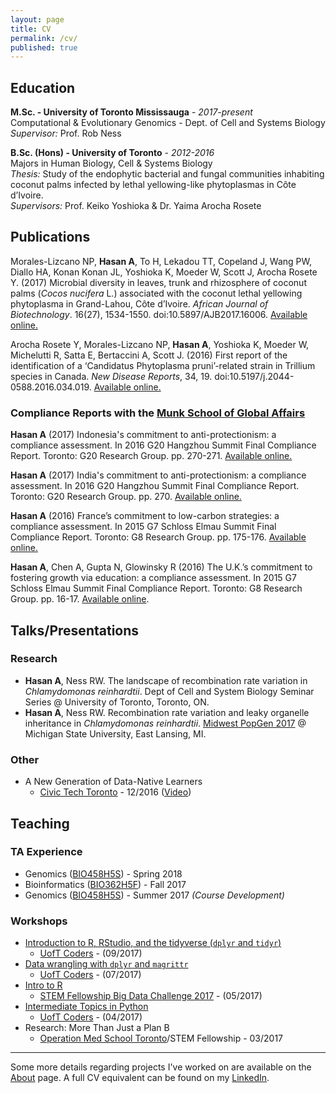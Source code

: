 ```yaml
---
layout: page
title: CV
permalink: /cv/
published: true
---
```


## Education
**M.Sc. - University of Toronto Mississauga** - *2017-present*<br>
Computational & Evolutionary Genomics - Dept. of Cell and Systems Biology<br>
_Supervisor:_ Prof. Rob Ness

**B.Sc. (Hons) - University of Toronto**  - *2012-2016*<br>
Majors in Human Biology, Cell & Systems Biology<br>
_Thesis:_ Study of the endophytic bacterial and fungal communities inhabiting coconut palms infected by lethal yellowing-like phytoplasmas in Côte d’Ivoire.<br>
_Supervisors:_ Prof. Keiko Yoshioka & Dr. Yaima Arocha Rosete

## Publications
Morales-Lizcano NP, **Hasan A**, To H, Lekadou TT, Copeland J, Wang PW, Diallo HA, Konan Konan JL, Yoshioka K, Moeder W, Scott J, Arocha Rosete Y. (2017) Microbial diversity in leaves, trunk and rhizosphere of coconut palms (_Cocos nucifera_ L.) associated with the coconut lethal yellowing phytoplasma in Grand-Lahou, Côte d’Ivoire. _African Journal of Biotechnology_. 16(27), 1534-1550. doi:10.5897/AJB2017.16006. [Available online.](http://www.academicjournals.org/journal/AJB/article-abstract/BE373F465038)

Arocha Rosete Y, Morales-Lizcano NP, **Hasan A**, Yoshioka K, Moeder W, Michelutti R, Satta E, Bertaccini A, Scott J. (2016) First report of the identification of a ‘Candidatus Phytoplasma pruni’-related strain in Trillium species in Canada. _New Disease Reports_, 34, 19. doi:10.5197/j.2044-0588.2016.034.019. [Available online.](https://www.ndrs.org.uk/article.php?id=034019#)

### Compliance Reports with the [Munk School of Global Affairs](http://munkschool.utoronto.ca)

**Hasan A** (2017) Indonesia's commitment to anti-protectionism: a compliance assessment. In 2016 G20 Hangzhou Summit Final Compliance Report. Toronto: G20 Research Group. pp. 270-271. [Available online.](http://www.g20.utoronto.ca/compliance/2016hangzhou-final/2016-g20-final-compliance.pdf)

**Hasan A** (2017) India's commitment to anti-protectionism: a compliance assessment. In 2016 G20 Hangzhou Summit Final Compliance Report. Toronto: G20 Research Group. pp. 270. [Available online.](http://www.g20.utoronto.ca/compliance/2016hangzhou-final/2016-g20-final-compliance.pdf)

**Hasan A** (2016) France’s commitment to low-carbon strategies: a compliance assessment. In 2015 G7 Schloss Elmau Summit Final Compliance Report. Toronto: G8 Research Group. pp. 175-176. [Available online.](http://www.g8.utoronto.ca/evaluations/2015compliance-final/index.html)

**Hasan A**, Chen A, Gupta N, Glowinsky R (2016) The U.K.’s commitment to fostering growth via education: a compliance assessment. In 2015 G7 Schloss Elmau Summit Final Compliance Report. Toronto: G8 Research Group. pp. 16-17. [Available online](http://www.g8.utoronto.ca/evaluations/2015compliance-final/index.html).

## Talks/Presentations

### Research
- **Hasan A**, Ness RW. The landscape of recombination rate variation in _Chlamydomonas reinhardtii_. Dept of Cell and System Biology Seminar Series @ University of Toronto, Toronto, ON.
- **Hasan A**, Ness RW. Recombination rate variation and leaky organelle inheritance in _Chlamydomonas reinhardtii_. [Midwest PopGen 2017](https://midwestpopgen.wordpress.com/2017/05/02/midwest-popgen-2017-michigan-state-university/) @ Michigan State University, East Lansing, MI.

### Other

- A New Generation of Data-Native Learners 
    - [Civic Tech Toronto](civictech.ca) - 12/2016 ([Video](https://www.youtube.com/watch?v=yhOrvPaNqRY))

## Teaching

### TA Experience

- Genomics ([BIO458H5S](https://student.utm.utoronto.ca/calendar/course_detail.pl?Depart=3&Course=BIO458H5)) - Spring 2018
- Bioinformatics ([BIO362H5F](https://student.utm.utoronto.ca/calendar/course_detail.pl?Depart=3&Course=BIO362H5)) - Fall 2017
- Genomics ([BIO458H5S](https://student.utm.utoronto.ca/calendar/course_detail.pl?Depart=3&Course=BIO458H5)) - Summer 2017 _(Course Development)_

### Workshops

- [Introduction to R, RStudio, and the tidyverse (`dplyr` and `tidyr`)](https://www.youtube.com/watch?v=b74V54VFL98&feature=youtu.be)
    - [UofT Coders](uoftcoders.github.io) - (09/2017)
- [Data wrangling with `dplyr` and `magrittr`](https://www.youtube.com/watch?v=qO4ZXzyiulM)
    - [UofT Coders](uoftcoders.github.io) - (07/2017)
- [Intro to R](https://www.youtube.com/watch?v=z_irkhAErvc)
    - [STEM Fellowship Big Data Challenge 2017](https://bigdatachallenge.github.io) - (05/2017)
- [Intermediate Topics in Python](https://www.youtube.com/watch?v=33Pgx0DlNmo)
    - [UofT Coders](uoftcoders.github.io) - (04/2017)
- Research: More Than Just a Plan B
    - [Operation Med School Toronto](http://operationmedschool.com/toronto/)/STEM Fellowship - 03/2017

---

Some more details regarding projects I've worked on are available on the [About](/about) page. A full CV equivalent can be found on my [LinkedIn](https://www.linkedin.com/in/ahmedrhasan/).
